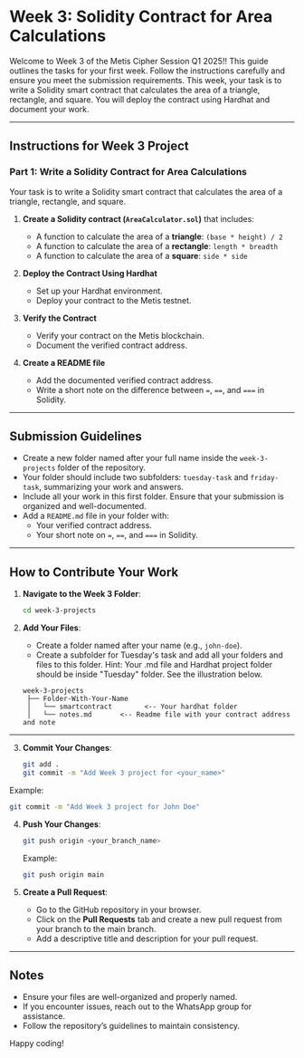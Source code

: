 # Week 3: Solidity Contract for Area Calculations

Welcome to Week 3 of the Metis Cipher Session Q1 2025!! This guide outlines the tasks for your first week. Follow the instructions carefully and ensure you meet the submission requirements.
This week, your task is to write a Solidity smart contract that calculates the area of a triangle, rectangle, and square. You will deploy the contract using Hardhat and document your work.

---

## Instructions for Week 3 Project

### Part 1: Write a Solidity Contract for Area Calculations

Your task is to write a Solidity smart contract that calculates the area of a triangle, rectangle, and square.

1. **Create a Solidity contract (`AreaCalculator.sol`)** that includes:

   - A function to calculate the area of a **triangle**: `(base * height) / 2`
   - A function to calculate the area of a **rectangle**: `length * breadth`
   - A function to calculate the area of a **square**: `side * side`

2. **Deploy the Contract Using Hardhat**
   - Set up your Hardhat environment.
   - Deploy your contract to the Metis testnet.
3. **Verify the Contract**
   - Verify your contract on the Metis blockchain.
   - Document the verified contract address.
4. **Create a README file**
   - Add the documented verified contract address.
   - Write a short note on the difference between `=`, `==`, and `===` in Solidity.

---

## Submission Guidelines

- Create a new folder named after your full name inside the `week-3-projects` folder of the repository.
- Your folder should include two subfolders: `tuesday-task` and `friday-task`, summarizing your work and answers.
- Include all your work in this first folder. Ensure that your submission is organized and well-documented.
- Add a `README.md` file in your folder with:
  - Your verified contract address.
  - Your short note on `=`, `==`, and `===` in Solidity.

---

## How to Contribute Your Work

1. **Navigate to the Week 3 Folder**:

   ```bash
   cd week-3-projects
   ```

2. **Add Your Files**:

   - Create a folder named after your name (e.g., `john-doe`).
   - Create a subfolder for Tuesday's task and add all your folders and files to this folder.
     Hint: Your .md file and Hardhat project folder should be inside "Tuesday" folder. See the illustration below.

   ```plaintext
   week-3-projects
    ├── Folder-With-Your-Name
    │   └── smartcontract        <-- Your hardhat folder
    │   └── notes.md       <-- Readme file with your contract address and note
   ```

---

3. **Commit Your Changes**:
   ```bash
   git add .
   git commit -m "Add Week 3 project for <your_name>"
   ```

Example:

```bash
git commit -m "Add Week 3 project for John Doe"
```

4. **Push Your Changes**:

   ```bash
   git push origin <your_branch_name>
   ```

   Example:

   ```bash
   git push origin main
   ```

5. **Create a Pull Request**:
   - Go to the GitHub repository in your browser.
   - Click on the **Pull Requests** tab and create a new pull request from your branch to the main branch.
   - Add a descriptive title and description for your pull request.

---

## Notes

- Ensure your files are well-organized and properly named.
- If you encounter issues, reach out to the WhatsApp group for assistance.
- Follow the repository’s guidelines to maintain consistency.

Happy coding!
